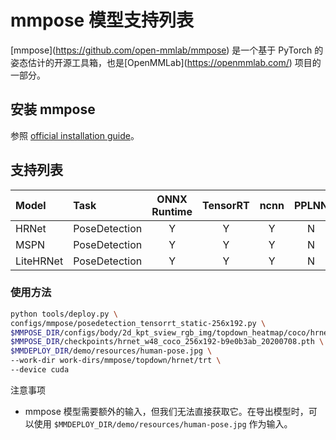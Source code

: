 # mmpose 模型支持列表

\[mmpose\](https://github.com/open-mmlab/mmpose) 是一个基于 PyTorch 的姿态估计的开源工具箱，也是\[OpenMMLab\](https://openmmlab.com/) 项目的一部分。

## 安装 mmpose

参照 [official installation guide](https://mmpose.readthedocs.io/en/latest/install.html)。

## 支持列表

| Model     | Task          | ONNX Runtime | TensorRT | ncnn | PPLNN | OpenVINO |                                        Model config                                         |
| :-------- | :------------ | :----------: | :------: | :--: | :---: | :------: | :-----------------------------------------------------------------------------------------: |
| HRNet     | PoseDetection |      Y       |    Y     |  Y   |   N   |    Y     |   [config](https://mmpose.readthedocs.io/en/latest/papers/backbones.html#hrnet-cvpr-2019)   |
| MSPN      | PoseDetection |      Y       |    Y     |  Y   |   N   |    Y     |   [config](https://mmpose.readthedocs.io/en/latest/papers/backbones.html#mspn-arxiv-2019)   |
| LiteHRNet | PoseDetection |      Y       |    Y     |  Y   |   N   |    Y     | [config](https://mmpose.readthedocs.io/en/latest/papers/backbones.html#litehrnet-cvpr-2021) |

### 使用方法

```bash
python tools/deploy.py \
configs/mmpose/posedetection_tensorrt_static-256x192.py \
$MMPOSE_DIR/configs/body/2d_kpt_sview_rgb_img/topdown_heatmap/coco/hrnet_w48_coco_256x192.py \
$MMPOSE_DIR/checkpoints/hrnet_w48_coco_256x192-b9e0b3ab_20200708.pth \
$MMDEPLOY_DIR/demo/resources/human-pose.jpg \
--work-dir work-dirs/mmpose/topdown/hrnet/trt \
--device cuda
```

注意事项

- mmpose 模型需要额外的输入，但我们无法直接获取它。在导出模型时，可以使用 `$MMDEPLOY_DIR/demo/resources/human-pose.jpg` 作为输入。
